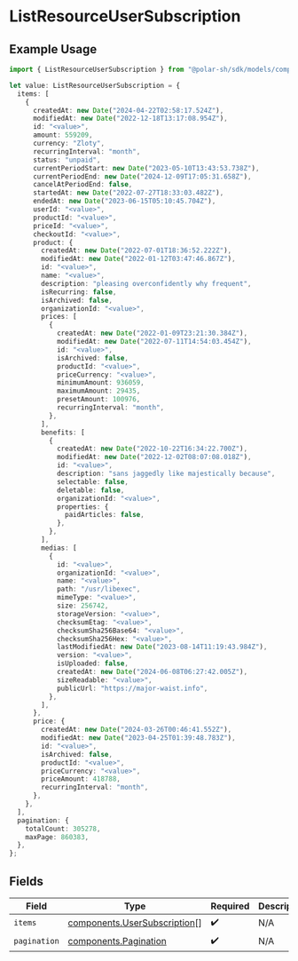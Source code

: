 # ListResourceUserSubscription

## Example Usage

```typescript
import { ListResourceUserSubscription } from "@polar-sh/sdk/models/components";

let value: ListResourceUserSubscription = {
  items: [
    {
      createdAt: new Date("2024-04-22T02:58:17.524Z"),
      modifiedAt: new Date("2022-12-18T13:17:08.954Z"),
      id: "<value>",
      amount: 559209,
      currency: "Zloty",
      recurringInterval: "month",
      status: "unpaid",
      currentPeriodStart: new Date("2023-05-10T13:43:53.738Z"),
      currentPeriodEnd: new Date("2024-12-09T17:05:31.658Z"),
      cancelAtPeriodEnd: false,
      startedAt: new Date("2022-07-27T18:33:03.482Z"),
      endedAt: new Date("2023-06-15T05:10:45.704Z"),
      userId: "<value>",
      productId: "<value>",
      priceId: "<value>",
      checkoutId: "<value>",
      product: {
        createdAt: new Date("2022-07-01T18:36:52.222Z"),
        modifiedAt: new Date("2022-01-12T03:47:46.867Z"),
        id: "<value>",
        name: "<value>",
        description: "pleasing overconfidently why frequent",
        isRecurring: false,
        isArchived: false,
        organizationId: "<value>",
        prices: [
          {
            createdAt: new Date("2022-01-09T23:21:30.384Z"),
            modifiedAt: new Date("2022-07-11T14:54:03.454Z"),
            id: "<value>",
            isArchived: false,
            productId: "<value>",
            priceCurrency: "<value>",
            minimumAmount: 936059,
            maximumAmount: 29435,
            presetAmount: 100976,
            recurringInterval: "month",
          },
        ],
        benefits: [
          {
            createdAt: new Date("2022-10-22T16:34:22.700Z"),
            modifiedAt: new Date("2022-12-02T08:07:08.018Z"),
            id: "<value>",
            description: "sans jaggedly like majestically because",
            selectable: false,
            deletable: false,
            organizationId: "<value>",
            properties: {
              paidArticles: false,
            },
          },
        ],
        medias: [
          {
            id: "<value>",
            organizationId: "<value>",
            name: "<value>",
            path: "/usr/libexec",
            mimeType: "<value>",
            size: 256742,
            storageVersion: "<value>",
            checksumEtag: "<value>",
            checksumSha256Base64: "<value>",
            checksumSha256Hex: "<value>",
            lastModifiedAt: new Date("2023-08-14T11:19:43.984Z"),
            version: "<value>",
            isUploaded: false,
            createdAt: new Date("2024-06-08T06:27:42.005Z"),
            sizeReadable: "<value>",
            publicUrl: "https://major-waist.info",
          },
        ],
      },
      price: {
        createdAt: new Date("2024-03-26T00:46:41.552Z"),
        modifiedAt: new Date("2023-04-25T01:39:48.783Z"),
        id: "<value>",
        isArchived: false,
        productId: "<value>",
        priceCurrency: "<value>",
        priceAmount: 418788,
        recurringInterval: "month",
      },
    },
  ],
  pagination: {
    totalCount: 305278,
    maxPage: 860383,
  },
};
```

## Fields

| Field                                                                        | Type                                                                         | Required                                                                     | Description                                                                  |
| ---------------------------------------------------------------------------- | ---------------------------------------------------------------------------- | ---------------------------------------------------------------------------- | ---------------------------------------------------------------------------- |
| `items`                                                                      | [components.UserSubscription](../../models/components/usersubscription.md)[] | :heavy_check_mark:                                                           | N/A                                                                          |
| `pagination`                                                                 | [components.Pagination](../../models/components/pagination.md)               | :heavy_check_mark:                                                           | N/A                                                                          |